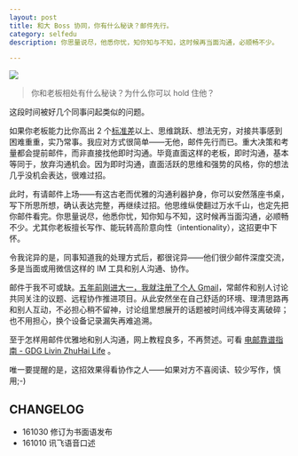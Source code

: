 ```yaml
---
layout: post
title: 和大 Boss 协同，你有什么秘诀？邮件先行。
category: selfedu
description: 你思量说尽，他悉你忧，知你知与不知，这时候再当面沟通，必顺畅不少。

---
```


![](http://openmindclub.qiniudn.com/ishanshan/blog/Letter3.png)

>你和老板相处有什么秘诀？为什么你可以 hold 住他？

这段时间被好几个同事问起类似的问题。

如果你老板能力比你高出 2 个[标准差](http://www.yangzhiping.com/psy/Stanine.html)以上、思维跳跃、想法无穷，对接共事感到困难重重，实乃常事。我应对方式很简单——无他，邮件先行而已。重大决策和考量都会提前邮件，而非直接找他即时沟通。毕竟直面这样的老板，即时沟通，基本等同于，放弃沟通机会。因为即时沟通，直面活跃的思维和强势的风格，你的想法几乎没机会表达，很难过招。

此时，有请邮件上场——有这古老而优雅的沟通利器护身，你可以安然落座书桌，写下所思所想，确认表达完整，再继续过招。他思维纵使翻过万水千山，也定先把你邮件看完。你思量说尽，他悉你忧，知你知与不知，这时候再当面沟通，必顺畅不少。尤其你老板擅长写作、能玩转高阶意向性（intentionality），这招更中下怀。

令我诧异的是，同事知道我的处理方式后，都很诧异——他们很少邮件深度交流，多是当面或用微信这样的 IM 工具和别人沟通、协作。

邮件于我不可或缺。[五年前刚进大一，我就注册了个人 Gmail](https://ishanshan.gitbooks.io/self-education/content/1JZK/1.0.html)，常邮件和别人讨论共同关注的议题、远程协作推进项目。从此安然坐在自己舒适的环境、理清思路再和别人互动，不必担心稍不留神，讨论组里想展开的话题被时间线冲得支离破碎；也不用担心，换个设备记录漏失再难追溯。

至于怎样用邮件优雅地和别人沟通，网上教程良多，不再赘述。可看 [电邮靠谱指南 - GDG Livin ZhuHai Life](http://blog.zhgdg.org/2014-02/email-kaopulity-guider/) 。



唯一要提醒的是，这招效果得看协作之人——如果对方不喜阅读、较少写作，慎用;-)


## CHANGELOG

- 161030 修订为书面语发布
- 161010 讯飞语音口述

